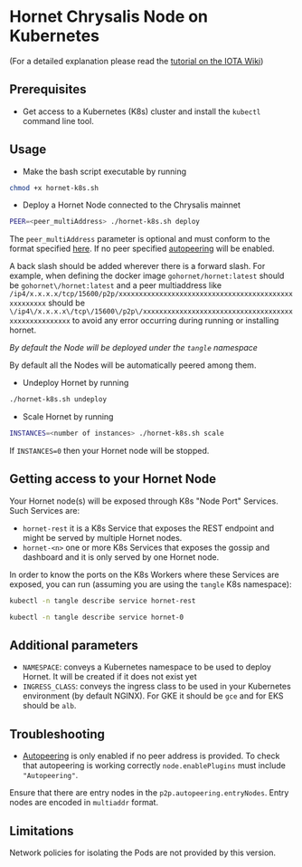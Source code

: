 # Hornet Chrysalis Node on Kubernetes

(For a detailed explanation please read the [tutorial on the IOTA Wiki](https://wiki.iota.org/chrysalis-docs/tutorials/mainnet_hornet_node_k8s)) 

## Prerequisites

* Get access to a Kubernetes (K8s) cluster and install the `kubectl` command line tool.

## Usage

* Make the bash script executable by running

```sh
chmod +x hornet-k8s.sh
```

* Deploy a Hornet Node connected to the Chrysalis mainnet

```sh
PEER=<peer_multiAddress> ./hornet-k8s.sh deploy
```

The `peer_multiAddress` parameter is optional and must conform to the format specified [here](https://hornet.docs.iota.org/post_installation/peering.html). If no peer specified [autopeering](https://hornet.docs.iota.org/post_installation/peering/#autopeering) will be enabled. 

A back slash should be added wherever there is a forward slash. For example, when defining the docker image `gohornet/hornet:latest` should be `gohornet\/hornet:latest` and a peer multiaddress like `/ip4/x.x.x.x/tcp/15600/p2p/xxxxxxxxxxxxxxxxxxxxxxxxxxxxxxxxxxxxxxxxxxxxxxxxxxxx` should be `\/ip4\/x.x.x.x\/tcp\/15600\/p2p\/xxxxxxxxxxxxxxxxxxxxxxxxxxxxxxxxxxxxxxxxxxxxxxxxxxxx` to avoid any error occurring during running or installing hornet.

*By default the Node will be deployed under the `tangle` namespace*

By default all the Nodes will be automatically peered among them.

* Undeploy Hornet by running

```sh
./hornet-k8s.sh undeploy
```

* Scale Hornet by running

```sh
INSTANCES=<number of instances> ./hornet-k8s.sh scale
```

If `INSTANCES=0` then your Hornet node will be stopped.

## Getting access to your Hornet Node

Your Hornet node(s) will be exposed through K8s "Node Port" Services. Such Services are:

* `hornet-rest` it is a K8s Service that exposes the REST endpoint and might be served by multiple Hornet nodes.
* `hornet-<n>` one or more K8s Services that exposes the gossip and dashboard and it is only served by one Hornet node.

In order to know the ports on the K8s Workers where these Services are exposed, you can run (assuming you are using the `tangle` K8s namespace):

```sh
kubectl -n tangle describe service hornet-rest
```

```sh
kubectl -n tangle describe service hornet-0
```

## Additional parameters

* `NAMESPACE`: conveys a Kubernetes namespace to be used to deploy Hornet. It will be created if it does not exist yet
* `INGRESS_CLASS`: conveys the ingress class to be used in your Kubernetes environment (by default NGINX). For GKE it should be `gce` and for EKS should be `alb`.

## Troubleshooting

* [Autopeering](https://hornet.docs.iota.org/post_installation/peering/#autopeering) is only enabled if no peer address is provided. To check that autopeering is working correctly `node.enablePlugins` must include `"Autopeering"`.

Ensure that there are entry nodes in the `p2p.autopeering.entryNodes`. Entry nodes are encoded in `multiaddr` format.

## Limitations

Network policies for isolating the Pods are not provided by this version.

